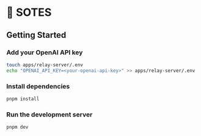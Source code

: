 # 🚀 SOTES

## Getting Started

### Add your OpenAI API key

```bash
touch apps/relay-server/.env
echo "OPENAI_API_KEY=<your-openai-api-key>" >> apps/relay-server/.env
```

### Install dependencies

```bash
pnpm install
```

### Run the development server

```bash
pnpm dev
```
